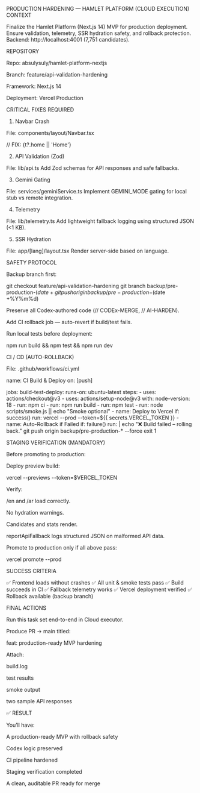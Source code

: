 PRODUCTION HARDENING — HAMLET PLATFORM (CLOUD EXECUTION)
CONTEXT

Finalize the Hamlet Platform (Next.js 14) MVP for production deployment.
Ensure validation, telemetry, SSR hydration safety, and rollback protection.
Backend: http://localhost:4001 (7,751 candidates).

REPOSITORY

Repo: absulysuly/hamlet-platform-nextjs

Branch: feature/api-validation-hardening

Framework: Next.js 14

Deployment: Vercel Production

CRITICAL FIXES REQUIRED
1. Navbar Crash

File: components/layout/Navbar.tsx

// FIX:
{t?.home || 'Home'}

2. API Validation (Zod)

File: lib/api.ts
Add Zod schemas for API responses and safe fallbacks.

3. Gemini Gating

File: services/geminiService.ts
Implement GEMINI_MODE gating for local stub vs remote integration.

4. Telemetry

File: lib/telemetry.ts
Add lightweight fallback logging using structured JSON (<1 KB).

5. SSR Hydration

File: app/[lang]/layout.tsx
Render <html dir="ltr|rtl"> server-side based on language.

SAFETY PROTOCOL

Backup branch first:

git checkout feature/api-validation-hardening
git branch backup/pre-production-$(date +%Y%m%d)
git push origin backup/pre-production-$(date +%Y%m%d)


Preserve all Codex-authored code (// CODEx-MERGE, // AI-HARDEN).

Add CI rollback job — auto-revert if build/test fails.

Run local tests before deployment:

npm run build && npm test && npm run dev

CI / CD (AUTO-ROLLBACK)

File: .github/workflows/ci.yml

name: CI Build & Deploy
on: [push]

jobs:
  build-test-deploy:
    runs-on: ubuntu-latest
    steps:
      - uses: actions/checkout@v3
      - uses: actions/setup-node@v3
        with:
          node-version: 18
      - run: npm ci
      - run: npm run build
      - run: npm test
      - run: node scripts/smoke.js || echo "Smoke optional"
      - name: Deploy to Vercel
        if: success()
        run: vercel --prod --token=${{ secrets.VERCEL_TOKEN }}
      - name: Auto-Rollback if Failed
        if: failure()
        run: |
          echo "❌ Build failed – rolling back."
          git push origin backup/pre-production-* --force
          exit 1

STAGING VERIFICATION (MANDATORY)

Before promoting to production:

Deploy preview build:

vercel --previews --token=$VERCEL_TOKEN


Verify:

/en and /ar load correctly.

No hydration warnings.

Candidates and stats render.

reportApiFallback logs structured JSON on malformed API data.

Promote to production only if all above pass:

vercel promote <deployment-id> --prod

SUCCESS CRITERIA

✅ Frontend loads without crashes
✅ All unit & smoke tests pass
✅ Build succeeds in CI
✅ Fallback telemetry works
✅ Vercel deployment verified
✅ Rollback available (backup branch)

FINAL ACTIONS

Run this task set end-to-end in Cloud executor.

Produce PR → main titled:

feat: production-ready MVP hardening


Attach:

build.log

test results

smoke output

two sample API responses

✅ RESULT

You’ll have:

A production-ready MVP with rollback safety

Codex logic preserved

CI pipeline hardened

Staging verification completed

A clean, auditable PR ready for merge